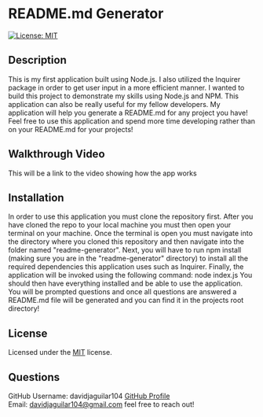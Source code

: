
# README.md Generator    

[![License: MIT](https://img.shields.io/badge/License-MIT-yellow.svg)](https://opensource.org/licenses/MIT)

## Description   

This is my first application built using Node.js. I also utilized the Inquirer package in order to get user input in a more efficient manner. I wanted to build this project to demonstrate my skills using Node.js and NPM. This application can also be really useful for my fellow developers. My application will help you generate a README.md for any project you have! Feel free to use this application and spend more time developing rather than on your README.md for your projects!

## Walkthrough Video   

This will be a link to the video showing how the app works

## Installation

In order to use this application you must clone the repository first. After you have cloned the repo to your local machine you must then open your terminal on your machine. Once the terminal is open you must navigate into the directory where you cloned this repository and then navigate into the folder named "readme-generator". Next, you will have to run npm install (making sure you are in the "readme-generator" directory) to install all the required dependencies this application uses such as Inquirer. Finally, the application will be invoked using the following command: 
node index.js 
You should then have everything installed and be able to use the application. You will be prompted questions and once all questions are answered a README.md file will be generated and you can find it in the projects root directory!

## License

Licensed under the [MIT](./src/MIT-LICENSE.txt) license.        

## Questions

GitHub Username: davidjaguilar104 [GitHub Profile](https://github.com/davidjaguilar104)       
Email: davidjaguilar104@gmail.com feel free to reach out!
